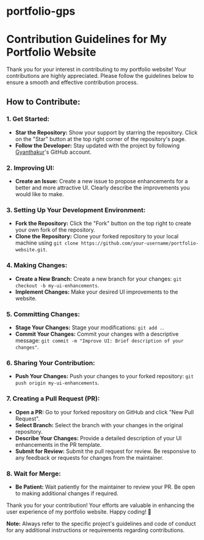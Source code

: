 # portfolio-gps
# Contribution Guidelines for My Portfolio Website

Thank you for your interest in contributing to my portfolio website! Your contributions are highly appreciated. Please follow the guidelines below to ensure a smooth and effective contribution process.

## How to Contribute:

### 1. **Get Started:**
   - **Star the Repository:**
     Show your support by starring the repository. Click on the "Star" button at the top right corner of the repository's page.
   - **Follow the Developer:**
     Stay updated with the project by following [Gyanthakur](https://github.com/Gyanthakur)'s GitHub account.

### 2. **Improving UI:**
   - **Create an Issue:**
     Create a new issue to propose enhancements for a better and more attractive UI. Clearly describe the improvements you would like to make.

### 3. **Setting Up Your Development Environment:**
   - **Fork the Repository:**
     Click the "Fork" button on the top right to create your own fork of the repository.
   - **Clone the Repository:**
     Clone your forked repository to your local machine using `git clone https://github.com/your-username/portfolio-website.git`.

### 4. **Making Changes:**
   - **Create a New Branch:**
     Create a new branch for your changes: `git checkout -b my-ui-enhancements`.
   - **Implement Changes:**
     Make your desired UI improvements to the website.

### 5. **Committing Changes:**
   - **Stage Your Changes:**
     Stage your modifications: `git add .`.
   - **Commit Your Changes:**
     Commit your changes with a descriptive message: `git commit -m "Improve UI: Brief description of your changes"`.

### 6. **Sharing Your Contribution:**
   - **Push Your Changes:**
     Push your changes to your forked repository: `git push origin my-ui-enhancements`.

### 7. **Creating a Pull Request (PR):**
   - **Open a PR:**
     Go to your forked repository on GitHub and click "New Pull Request".
   - **Select Branch:**
     Select the branch with your changes in the original repository.
   - **Describe Your Changes:**
     Provide a detailed description of your UI enhancements in the PR template.
   - **Submit for Review:**
     Submit the pull request for review. Be responsive to any feedback or requests for changes from the maintainer.

### 8. **Wait for Merge:**
   - **Be Patient:**
     Wait patiently for the maintainer to review your PR. Be open to making additional changes if required.

Thank you for your contribution! Your efforts are valuable in enhancing the user experience of my portfolio website. Happy coding! 🚀

**Note:** Always refer to the specific project's guidelines and code of conduct for any additional instructions or requirements regarding contributions.
